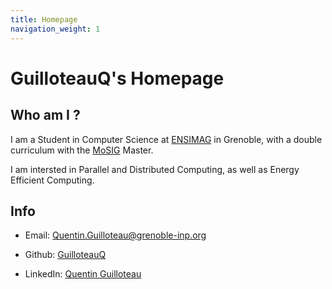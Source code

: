 ```yaml
---
title: Homepage
navigation_weight: 1
---
```


# GuilloteauQ's Homepage

## Who am I ?

I am a Student in Computer Science at [ENSIMAG](http://ensimag.grenoble-inp.fr) in Grenoble, with a double curriculum with the [MoSIG](http://mosig.imag.fr) Master.

I am intersted in Parallel and Distributed Computing, as well as Energy Efficient Computing.


## Info

* Email: [Quentin.Guilloteau@grenoble-inp.org](mailto:Quentin.Guilloteau@grenoble-inp.org)

* Github: [GuilloteauQ](https://github.com/GuilloteauQ)

* LinkedIn: [Quentin Guilloteau](https://www.linkedin.com/in/quentin-guilloteau-778a61151/)

